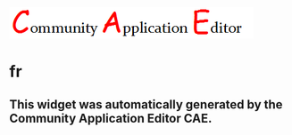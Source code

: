 ![CAE](https://github.com/CAETESTRWTH/CAE-Deployment-Temp/blob/gh-pages/frontendComponent-13/img/logo.png)  

fr
===================


This widget was automatically generated by the Community Application Editor CAE.  
---------------
